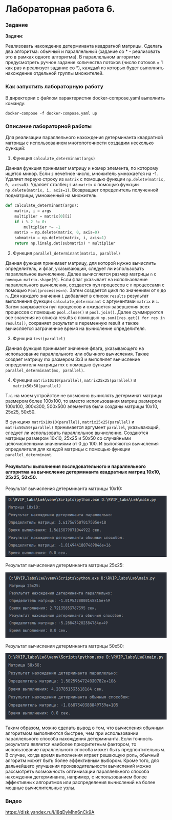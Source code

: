 
# Лабораторная работа 6. 

### Задание

**Задачи**:

Реализовать нахождение детерминанта квадратной матрицы. Сделать два алгоритма: обычный и параллельный (задание со * - реализовать это в рамках одного алгоритма). В параллельном алгоритме предусмотреть ручное задание количества потоков (число потоков = 1 как раз и реализует задание со *), каждый из которых будет выполнять нахождение отдельной группы множителей.


### Как запустить лабораторную работу
В директории с файлом характеристик docker-compose.yaml выполнить команду:
```
docker-compose -f docker-compose.yaml up
```

### Описание лабораторной работы

Для реализации параллельного нахождения детерминанта квадратной матрицы с использованием многопоточности создадим несколько функций:

1. Функция `calculate_determinant(args)`

Данная функция принимает матрицу и номер элемента, по которому ищется минор. Если `i` нечетное число, множитель умножается на -1.
Удаляет первую строку из `matrix` с помощью функции `np.delete(matrix, 0, axis=0)`.
Удаляет столбец `i` из `matrix` с помощью функции `np.delete(matrix, i, axis=1)`.
Возвращает определитель полученной подматрицы, умноженный на множитель.

```python
def calculate_determinant(args):
    matrix, i = args
    multiplier = matrix[0][i]
    if i % 2 != 0:
        multiplier *= -1
    matrix = np.delete(matrix, 0, axis=0)
    submatrix = np.delete(matrix, i, axis=1)
    return np.linalg.det(submatrix) * multiplier
```

2. Функция `parallel_determinant(matrix, parallel)`

Данная функция принимает матрицу, для которой нужно вычислить определитель, и флаг, указывающий, следует ли использовать параллельное вычисление. Далее вычисляется размер матрицы `n` с `помощью matrix.shape[0]`. Если флаг указывает на использование параллельного вычисления, создается пул процессов с `n` процессами с помощью `Pool(processes=n)`. Затем создается цикл по значениям от `0` до `n`.
Для каждого значения `i` добавляет в список `results` результат выполнения функции `calculate_determinant` с аргументами `matrix` и `i`. Затем закрывается пул процессов и ожидается завершения всех процессов с помощью `pool.close()` и `pool.join()`. Далее суммируются все значения из списка results с помощью `np.sum([res.get() for res in results])`, сохраняет результат в переменную result и также вычисляется затраченное время на вычисление определителя.

3. Функция `test(parallel)`

Данная функция принимает значение флага, указывающего на использование параллельного или обычного вычисления. Также создает  матрицу mx размером 3x3 и выполняет вычисление определителя матрицы mx с помощью функции `parallel_determinant(mx, parallel)`.

4. Функции `matrix10x10(parallel)`, `matrix25x25(parallel)` и `matrix50x50(parallel)`

Т.к. на моем устройстве не возможно вычислять детерминат матрицы размером более 100х100, то вместо использования матриц размером 100x100, 300x300, 500x500 элементов были созданы матрицы 10х10, 25х25, 50х50.

В функциях `matrix10x10(parallel)`, `matrix25x25(parallel)` и `matrix50x50(parallel)` принимается аргумент `parallel`, указывающий, следует ли использовать параллельное вычисление. Создаются матрицы размером 10x10, 25x25 и 50x50 со случайными целочисленными значениями от 0 до 100. И выполяются вычисления определителя для каждой матрицы с помощью функции `parallel_determinant`. 

#### Результаты выполнения последовательного и параллельного алгоритма на вычисление детерминанта квадратных матриц 10х10, 25х25, 50х50.

Результат вычисления детерминанта матрицы 10х10:

![Результат вычисления детерминанта матрицы 10х10:](matrix10x10.jpg)

Результат вычисления детерминанта матрицы 25х25:

![Результат вычисления детерминанта матрицы 25х25:](matrix25x25.jpg)

Результат вычисления детерминанта матрицы 50х50:

![Результат перемножения матриц 500х500](matrix50x50.jpg)

Таким образом, можно сделать вывод о том, что вычисления обычным алгоритмом выполняются быстрее, чем при использовании параллельного способа нахождения детерминанта. Если точность результата является наиболее приоритетным фактором, то использование параллельного способа может быть предпочтительным. В случае, когда время выполнения играет решающую роль, обычный алгоритм может быть более эффективным выбором. Кроме того, для дальнейшего улучшения производительности вычислений можно рассмотреть возможность оптимизации параллельного способа нахождения детерминанта, например, с использованием более эффективных алгоритмов или распределения вычислений на более мощные вычислительные узлы.


### Видео 

https://disk.yandex.ru/i/i8qDyMhn6nCk9A